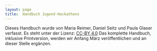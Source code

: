```yaml
---
layout: page
title:	Handbuch Jugend-Hackathons
---
```


Dieses Handbuch wurde von Maria Reimer, Daniel Seitz und Paula Glaser verfasst. Es steht unter der Lizenz: [CC-BY 4.0](https://creativecommons.org/licenses/by/4.0/)
Das komplette Handbuch, inklusive Printversion, werden wir Anfang März veröffentlichen und an dieser Stelle ergänzen.
